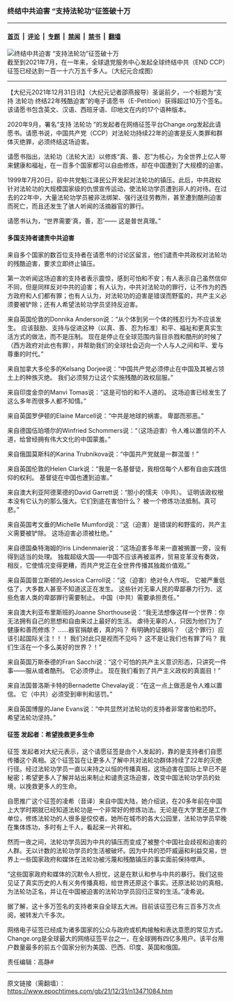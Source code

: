 ### 终结中共迫害 “支持法轮功”征签破十万

---

#### [首页](../../../..?n13471084) &nbsp;|&nbsp; [评论](../../../../../epoch-comment?n13471084) &nbsp;|&nbsp; [专题](../../../../../epoch-special?n13471084) &nbsp;|&nbsp; [禁闻](../../../../../epoch-news?n13471084) &nbsp;|&nbsp; [禁书](../../../../../books?n13471084) &nbsp;|&nbsp; [翻墙](https://github.com/gfw-breaker/nogfw/blob/master/README.md?n13471084)


<div><img alt="终结中共迫害 “支持法轮功”征签破十万" class="attachment-djy_600_400 size-djy_600_400 wp-post-image" src="https://i.epochtimes.com/assets/uploads/2021/07/id13087713-7b74d75f5cd0189677306102beb5b12a-600x400.jpg"/>
<div class="caption">
 截至到2021年7月，在一年来，全球退党服务中心发起全球终结中共（END CCP）征签已经达到一百一十六万五千多人。（大纪元合成图）
</div></div><hr/><div class="post_content" id="artbody" itemprop="articleBody">
 <!-- article content begin -->
 <p>
  【大纪元2021年12月31日讯】（大纪元记者邵燕报导）圣诞前夕，一个标题为“支持
  <ok href="https://www.epochtimes.com/gb/tag/%E6%B3%95%E8%BD%AE%E5%8A%9F.html">
   法轮功
  </ok>
  终结22年残酷迫害”的电子请愿书（E-Petition）获得超过10万个签名。该请愿书包含英文、汉语、西班牙语、印地文在内的17个语种版本。
 </p>
 <p>
  2020年9月，署名“支持
  <ok href="https://www.epochtimes.com/gb/tag/%E6%B3%95%E8%BD%AE%E5%8A%9F.html">
   法轮功
  </ok>
  ”的发起者在网络征签平台Change.org发起此请愿书。请愿书说，中国共产党（CCP）对法轮功持续22年的迫害是反人类罪和群体灭绝罪，必须终结这场迫害。
 </p>
 <p>
  请愿书指出，法轮功（法轮大法）以修炼“真、善、忍”为核心，为全世界上亿人带来健康和福祉，在一百多个国家都可以自由修炼，却在中国遭到了大规模的迫害。
 </p>
 <p>
  1999年7月20日，前中共党魁江泽民公开发起对法轮功的镇压。此后，中共政权针对法轮功的大规模国家级的仇恨宣传运动，使法轮功学员遭到非人的对待。在过去的22年中，大量法轮功学员被非法绑架、强行送往劳教所，甚至遭到酷刑迫害而死亡，而且还发生了骇人听闻的活摘器官的罪行。
 </p>
 <p>
  请愿书认为，“世界需要‘真，善，忍’—— 这是普世真理。”
 </p>
 <h4>
  多国支持者谴责中共迫害
 </h4>
 <p>
  来自多个国家的数百位支持者在请愿书的讨论区留言，他们谴责中共政权对法轮功的残酷迫害，要求立即终止镇压。
 </p>
 <p>
  第一次听闻这场迫害的支持者表示震惊，感到可怕和不安；有人表示自己虽然信仰不同，但是同样反对中共的迫害；有人认为，中共对法轮功的罪行，让不作为的西方政府和人们都有罪；也有人认为，对法轮功的迫害是错误而野蛮的，共产主义必须要被铲除；还有人希望法轮功学员坚持反迫害。
 </p>
 <p>
  来自英国伦敦的Donnika Anderson说：“从个体到另一个体的残忍行为不应该发生。 应该鼓励、支持与促进这种（以真、善、忍为标准）和平、福祉和更真实生活方式的做法，而不是压制。 现在是停止在全球范围内盲目杀戮和酷刑的时候了（西方政府对此也有罪），并帮助我们的全球社会迈向一个人与人之间和平、爱与尊重的时代。”
 </p>
 <p>
  来自加拿大多伦多的Kelsang Dorjee说：“中国共产党必须停止在中国及其被占领土上的种族灭绝。 我们必须努力让这个实施残酷的政权屈服。”
 </p>
 <p>
  来自印度金奈的Manvi Tomas说：“这是可怕的和不人道的。 这场迫害已经发生了这么多年而很多人都不知情。”
 </p>
 <p>
  来自英国罗伊顿的Elaine Marcell说：“中共是地球的祸害。 卑鄙而邪恶。”
 </p>
 <p>
  来自德国伍珀塔尔的Winfried Schommers说：“（这场迫害）令人难以置信的不人道，给曾经拥有伟大文化的中国蒙羞。”
 </p>
 <p>
  来自俄国莫斯科的Karina Trubnikova说：“中国共产党就是一群混蛋！”
 </p>
 <p>
  来自英国伦敦的Helen Clark说：“我是一名基督徒，我相信每个人都有自由实践信仰的权利。 基督徒在中国也遭到迫害。”
 </p>
 <p>
  来自澳大利亚阿德莱德的David Garrett说：“胆小的懦夫（中共）。 证明该政权根本没有它认为的那么强大。它们到底在害怕什么？ 被一个修炼功法抵制。真可悲。”
 </p>
 <p>
  来自英国考文垂的Michelle Mumford说：“这（迫害）是错误的和野蛮的，共产主义需要被铲除。 这场迫害必须被杜绝。”
 </p>
 <p>
  来自德国桑特海姆的Iris Lindenmaier说：“这场迫害多年来一直被搁置一旁，没有得到适当的处理。 独裁超级大国——中国不应该再被滋养，贸易变革没有奏效，相反，它使情况变得更糟，而共产党正在全世界传播其独裁价值观。”
 </p>
 <p>
  来自英国普立斯顿的Jessica Carroll说：“这（迫害）绝对令人作呕。 它被严重低估了，大多数人甚至不知道这正在发生。 这些针对无辜人民的卑鄙暴力行为、这些危害人类的卑鄙罪行需要制止。 中国（中共）需要承担责任。”
 </p>
 <p>
  来自澳大利亚布里斯班的Joanne Shorthouse说：“我无法想像这样一个世界：你无法拥有自己的思想和自由来过上最好的生活。 虐待无辜的人，只因为他们为了健康和善而修炼？ ……器官捐献者，真的吗？ 有明确的证据吗？ （这个罪行）应该引起国际关注！！！ 我们对此只是视而不见吗？ 这不是让我们也有罪了吗？ 我们生活在一个多么美好的世界？！”
 </p>
 <p>
  来自英国万斯泰德的Fran Sacchi说：“这个可怕的共产主义意识形态，只讲究一件事——服从或者酷刑。 它必须停止。 现在我们看到了共产主义政权的真面目！”
 </p>
 <p>
  来自法国普洛斯卡特的Bernadette Chevalay说：“在这一点上做恶是令人难以置信。 它（中共）必须受到审判和惩罚。”
 </p>
 <p>
  来自英国博屋的Jane Evans说：“中共显然对法轮功的支持者非常害怕和恐吓。 希望法轮功坚持。”
 </p>
 <h4>
  <ok href="https://www.epochtimes.com/gb/tag/%E5%BE%81%E7%AD%BE.html">
   征签
  </ok>
  发起者：希望挽救更多生命
 </h4>
 <p>
  <ok href="https://www.epochtimes.com/gb/tag/%E5%BE%81%E7%AD%BE.html">
   征签
  </ok>
  发起者对大纪元表示，这个请愿征签是由个人发起的，靠的是支持者们自愿传播这个真相。这个征签旨在让更多人了解中共对法轮功群体持续了22年的灭绝行径。经过法轮功学员一直以来持之以恒的传播真相，这场迫害在国际上早已不是秘密；希望更多人了解并站出来制止和谴责这场迫害，改变中国法轮功学员的处境，以挽救更多人的生命。
 </p>
 <p>
  自愿推广这个征签的凌希（音译）来自中国大陆，她介绍说，在20多年前在中国上大学时期就已经知道法轮功是一个非常好的修炼功法。无论是在大学里还是工作单位，修炼法轮功的人很多是佼佼者。她所在城市的各大公园里，法轮功学员早晚在集体炼功，多时有上千人，看起来一片祥和。
 </p>
 <p>
  然而一夜之间，法轮功学员因为中共的镇压而变成了被整个中国社会歧视和迫害的人群。无以计数的法轮功学员的生活被破坏。因为中共的恐吓威逼和利益交易，世界上一些国家政府和媒体在法轮功被污蔑和残酷镇压的事实面前保持噤声。
 </p>
 <p>
  “这些国家政府和媒体的沉默令人担忧，这是在默认和参与中共的暴行。我们这些见证了真实历史的人有义务传播真相，给世界还原这个事实。还原法轮功的真相，为法轮功正名，并让在中国被迫害的法轮功学员回归正常的生活。”凌希说。
 </p>
 <p>
  据了解，这十多万签名的支持者来自全球五大洲。目前该征签已有三百多万次点阅，被转发六千多次。
 </p>
 <p>
  网络电子征签已经成为诸多国家的公众与政府或机构接触和表达意愿的常见方式。Change.org是全球最大的网络征签平台之一，在全球拥有四亿多用户。该平台用户数量最多的前五个国家分别为美国、巴西、印度、英国和俄国。
 </p>
 <p>
  责任编辑：高静#
 </p>
 <!-- article content end -->
 <div id="below_article_ad">
 </div>
</div>


---

原文链接（需翻墙）：https://www.epochtimes.com/gb/21/12/31/n13471084.htm